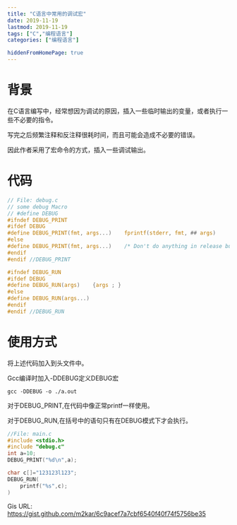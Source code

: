 ```yaml
---
title: "C语言中常用的调试宏"
date: 2019-11-19
lastmod: 2019-11-19
tags: ["C","编程语言"]
categories: ["编程语言"]

hiddenFromHomePage: true
---
```

# 背景
在C语言编写中，经常想因为调试的原因，插入一些临时输出的变量，或者执行一些不必要的指令。

写完之后频繁注释和反注释很耗时间，而且可能会造成不必要的错误。

因此作者采用了宏命令的方式，插入一些调试输出。

# 代码

```c
// File: debug.c
// some debug Macro
// #define DEBUG
#ifndef DEBUG_PRINT
#ifdef DEBUG
#define DEBUG_PRINT(fmt, args...)    fprintf(stderr, fmt, ## args)
#else
#define DEBUG_PRINT(fmt, args...)    /* Don't do anything in release builds */
#endif
#endif //DEBUG_PRINT

#ifndef DEBUG_RUN
#ifdef DEBUG
#define DEBUG_RUN(args)    {args ; }
#else
#define DEBUG_RUN(args...) 
#endif
#endif //DEBUG_RUN
```

# 使用方式

将上述代码加入到头文件中。

Gcc编译时加入-DDEBUG定义DEBUG宏
```
gcc -DDEBUG -o ./a.out 

```

对于DEBUG_PRINT,在代码中像正常printf一样使用。

对于DEBUG_RUN,在括号中的语句只有在DEBUG模式下才会执行。

```c
//File: main.c
#include <stdio.h>
#include "debug.c"
int a=10;
DEBUG_PRINT("%d\n",a);

char c[]="123123l123";
DEBUG_RUN(
	printf("%s",c);
)

```

Gis URL: https://gist.github.com/m2kar/6c9acef7a7cbf6540f40f74f5756be35